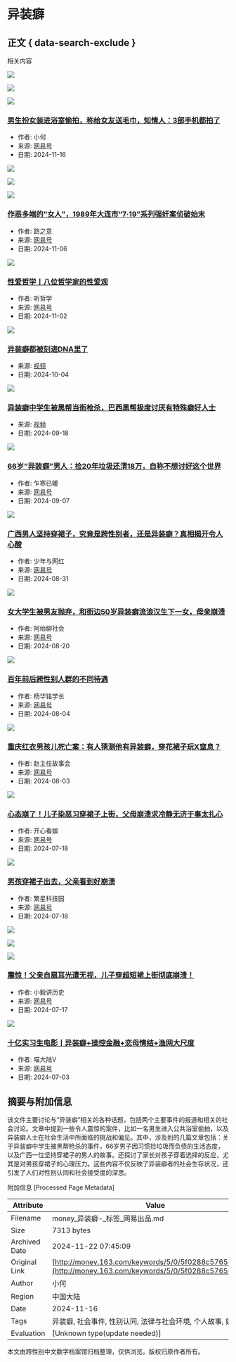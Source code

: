 # 异装癖

## 正文 { data-search-exclude }


相关内容

[![](https://nimg.ws.126.net/?url=https%3A%2F%2Fdingyue.ws.126.net%2F2024%2F1116%2F977b901bj00sn1e8l0013d000eg00aup.jpg&thumbnail=190x120&quality=95&type=jpg)](https://www.163.com/dy/article/JH4P3V9L05456QXU.html)

[![](https://nimg.ws.126.net/?url=https%3A%2F%2Fdingyue.ws.126.net%2F2024%2F1116%2F68bd567cj00sn1e84000ud000hs00dcp.jpg&thumbnail=190x120&quality=95&type=jpg)](https://www.163.com/dy/article/JH4P3V9L05456QXU.html)

[![](https://nimg.ws.126.net/?url=https%3A%2F%2Fdingyue.ws.126.net%2F2024%2F1116%2F3168dceej00sn1e89000ld000hs00dcp.jpg&thumbnail=190x120&quality=95&type=jpg)](https://www.163.com/dy/article/JH4P3V9L05456QXU.html)

### [男生扮女装进浴室偷拍，称给女友送毛巾，知情人：3部手机都拍了](https://www.163.com/dy/article/JH4P3V9L05456QXU.html)

- 作者: 小何
- 来源: [网易号](https://dy.163.com)
- 日期: 2024-11-16

[![](https://nimg.ws.126.net/?url=https%3A%2F%2Fdingyue.ws.126.net%2F2024%2F1106%2F780f5d1aj00smhzse003yd000u000k0m.jpg&thumbnail=190x120&quality=95&type=jpg)](https://www.163.com/dy/article/JG9PP86O0543A3A8.html)

[![](https://nimg.ws.126.net/?url=https%3A%2F%2Fdingyue.ws.126.net%2F2024%2F1106%2F47a2615bj00smhzse001dd000u000k0m.jpg&thumbnail=190x120&quality=95&type=jpg)](https://www.163.com/dy/article/JG9PP86O0543A3A8.html)

[![](https://nimg.ws.126.net/?url=https%3A%2F%2Fdingyue.ws.126.net%2F2024%2F1106%2F81116dc4j00smhzse001kd000u000k0m.jpg&thumbnail=190x120&quality=95&type=jpg)](https://www.163.com/dy/article/JG9PP86O0543A3A8.html)

### [作恶多端的“女人”，1989年大连市“7·19”系列强奸案侦破始末](https://www.163.com/dy/article/JG9PP86O0543A3A8.html)

- 作者: 路之意
- 来源: [网易号](https://dy.163.com)
- 日期: 2024-11-06

[![](https://nimg.ws.126.net/?url=https%3A%2F%2Fdingyue.ws.126.net%2F2024%2F1102%2F8ca0514ej00smbsro003xd000u0014ac.jpg&thumbnail=140x88&quality=95&type=jpg)](https://www.163.com/dy/article/JG1676480553XUSL.html)

### [性爱哲学丨八位哲学家的性爱观](https://www.163.com/dy/article/JG1676480553XUSL.html)

- 作者: 听哲学
- 来源: [网易号](https://dy.163.com)
- 日期: 2024-11-02

[![](https://nimg.ws.126.net/?url=https%3A%2F%2Fvideoimg.ws.126.net%2Fcover%2F20241004%2FzZcIYLwfB_cover.jpg&thumbnail=140x88&quality=95&type=jpg)](https://www.163.com/v/video/VHCNK56A2.html)

### [异装癖都被刻进DNA里了](https://www.163.com/v/video/VHCNK56A2.html)

- 来源: [视频](https://v.163.com)
- 日期: 2024-10-04

[![](https://nimg.ws.126.net/?url=https%3A%2F%2Fvideoimg.ws.126.net%2Fcover%2F20240918%2Fv8Sagcwnk_cover.jpg&thumbnail=140x88&quality=95&type=jpg)](https://www.163.com/v/video/VTBEBISA7.html)

### [异装癖中学生被黑帮当街枪杀，巴西黑帮极度讨厌有特殊癖好人士](https://www.163.com/v/video/VTBEBISA7.html)

- 来源: [视频](https://v.163.com)
- 日期: 2024-09-18

[![](https://nimg.ws.126.net/?url=https%3A%2F%2Fdingyue.ws.126.net%2F2024%2F0907%2Fc2d339c0j00sjflv9000rd000hs00a6m.jpg&thumbnail=140x88&quality=95&type=jpg)](https://www.163.com/dy/article/JBGA8EMV055653E1.html)

### [66岁“异装癖”男人：捡20年垃圾还清18万，自称不想讨好这个世界](https://www.163.com/dy/article/JBGA8EMV055653E1.html)

- 作者: 乍寒已暖
- 来源: [网易号](https://dy.163.com)
- 日期: 2024-09-07

[![](https://nimg.ws.126.net/?url=https%3A%2F%2Fdingyue.ws.126.net%2F2024%2F0907%2Ffc108e3aj00sjfinw000rd000hs00a6m.jpg&thumbnail=140x88&quality=95&type=jpg)](https://www.163.com/dy/article/JBG69NL605561JHK.html)

### [广西男人坚持穿裙子，究竟是跨性别者，还是异装癖？真相揭开令人心酸](https://www.163.com/dy/article/JAUE8UK00528AR4Q.html)

- 作者: 少年与网红
- 来源: [网易号](https://dy.163.com)
- 日期: 2024-08-31

[![](https://nimg.ws.126.net/?url=https%3A%2F%2Fdingyue.ws.126.net%2F2024%2F0820%2F81557b8dj00siihwm0019d000m800cim.jpg&thumbnail=600x328&quality=95&type=jpg)](https://www.163.com/dy/article/JA291KPO05566SDT.html)

### [女大学生被男友抛弃，和街边50岁异装癖流浪汉生下一女，母亲崩溃](https://www.163.com/dy/article/JA291KPO05566SDT.html)

- 作者: 阿绐聊社会
- 来源: [网易号](https://dy.163.com)
- 日期: 2024-08-20

[![](https://nimg.ws.126.net/?url=https%3A%2F%2Fdingyue.ws.126.net%2F2024%2F0804%2F202dc061j00shonmj000wd000hs00bvm.jpg&thumbnail=140x88&quality=95&type=jpg)](https://www.163.com/dy/article/J8OP8PLN05561MCU.html)

### [百年前后跨性别人群的不同待遇](https://www.163.com/dy/article/J8OP8PLN05561MCU.html)

- 作者: 杨华铭学长
- 来源: [网易号](https://dy.163.com)
- 日期: 2024-08-04

[![](https://nimg.ws.126.net/?url=https%3A%2F%2Fdingyue.ws.126.net%2F2024%2F0804%2Fe705dae2j00shoejm000wd000hs00bvm.jpg&thumbnail=140x88&quality=95&type=jpg)](https://www.163.com/dy/article/J8OE1KJ505565Q0Y.html)

### [重庆红衣男孩儿死亡案：有人猜测他有异装癖，穿花裙子玩X窒息？](https://www.163.com/dy/article/J8KUN56A05484D1D.html)

- 作者: 赵主任故事会
- 来源: [网易号](https://dy.163.com)
- 日期: 2024-08-03

[![](https://nimg.ws.126.net/?url=https%3A%2F%2Fdingyue.ws.126.net%2F2024%2F0718%2F5bed07ffj00sgt1pq009hd000ht00dbm.jpg&thumbnail=140x88&quality=95&type=jpg)](https://www.163.com/dy/article/J7CQREF505566ZGK.html)

### [心态崩了！儿子染恶习穿裙子上街，父母崩溃求冷静无济于事太扎心](https://www.163.com/dy/article/J7CQREF505566ZGK.html)

- 作者: 开心看娱
- 来源: [网易号](https://dy.163.com)
- 日期: 2024-07-18

[![](https://nimg.ws.126.net/?url=https%3A%2F%2Fdingyue.ws.126.net%2F2024%2F0718%2Fcdf954c5j00sgsbcd000td000ch009um.jpg&thumbnail=140x88&quality=95&type=jpg)](https://www.163.com/dy/article/J7BQA0PG0553K0OC.html)

### [男孩穿裙子出去，父亲看到好崩溃](https://www.163.com/dy/article/J7BQA0PG0553K0OC.html)

- 作者: 繁星科技园
- 来源: [网易号](https://dy.163.com)
- 日期: 2024-07-18

[![](https://nimg.ws.126.net/?url=https%3A%2F%2Fdingyue.ws.126.net%2F2024%2F0717%2F6df30146j00sgqymu001nd000tc00dlp.jpg&thumbnail=190x120&quality=95&type=jpg)](https://www.163.com/dy/article/J79U0HOS05563F9H.html)

[![](https://nimg.ws.126.net/?url=https%3A%2F%2Fdingyue.ws.126.net%2F2024%2F0717%2Fb9618614j00sgqylt002gd000u000fdp.jpg&thumbnail=190x120&quality=95&type=jpg)](https://www.163.com/dy/article/J79U0HOS05563F9H.html)

[![](https://nimg.ws.126.net/?url=https%3A%2F%2Fdingyue.ws.126.net%2F2024%2F0717%2F73787b48j00sgqyn1002cd000u000msp.jpg&thumbnail=190x120&quality=95&type=jpg)](https://www.163.com/dy/article/J79U0HOS05563F9H.html)

### [震惊！父亲自扇耳光遭无视，儿子穿超短裙上街彻底崩溃！](https://www.163.com/dy/article/J79U0HOS05563F9H.html)

- 作者: 小毅讲历史
- 来源: [网易号](https://dy.163.com)
- 日期: 2024-07-17

[![](https://nimg.ws.126.net/?url=https%3A%2F%2Fdingyue.ws.126.net%2F2024%2F0703%2F292ad3b9j00sg12nk000qd000dw006jm.jpg&thumbnail=140x88&quality=95&type=jpg)](https://www.163.com/dy/article/J65U5F160556565X.html)

### [十亿实习生电影丨异装癖+操控金融+恋母情结+渔网大尺度](https://www.163.com/dy/article/J65U5F160556565X.html)

- 作者: 喵大陆V
- 来源: [网易号](https://dy.163.com)
- 日期: 2024-07-03

## 摘要与附加信息

<!-- tcd_abstract -->
该文件主要讨论与“异装癖”相关的各种话题，包括两个主要事件的报道和相关的社会讨论。文章中提到一些令人震惊的案件，比如一名男生进入公共浴室偷拍，以及异装癖人士在社会生活中所面临的挑战和偏见。其中，涉及到的几篇文章包括：关于异装癖中学生被黑帮枪杀的事件，66岁男子因习惯捡垃圾而负债的生活态度，以及广西一位坚持穿裙子的男人的故事。还探讨了家长对孩子穿着选择的反应，尤其是对男孩穿裙子的心理压力。这些内容不仅反映了异装癖者的社会生存状况，还引发了人们对性别认同和社会接受度的深思。
<!-- tcd_abstract_end -->

附加信息 [Processed Page Metadata]

| Attribute       | Value                                  |
|-----------------|----------------------------------------|
| Filename        | money_异装癖-_标签_网易出品.md                             |
| Size            | 7313 bytes                           |
| Archived Date   | 2024-11-22 07:45:09                             |
| Original Link   | [http://money.163.com/keywords/5/0/5f0288c57656/1.html](http://money.163.com/keywords/5/0/5f0288c57656/1.html)                       |
| Author          | 小何                               |
| Region          | 中国大陆                               |
| Date            | 2024-11-16                                 |
| Tags            | 异装癖, 社会事件, 性别认同, 法律与社会环境, 个人故事, 媒体报道                                 |
| Evaluation            | [Unknown type(update needed)]                                 |
<!-- tcd_table_end -->

本文由跨性别中文数字档案馆归档整理，仅供浏览。版权归原作者所有。
